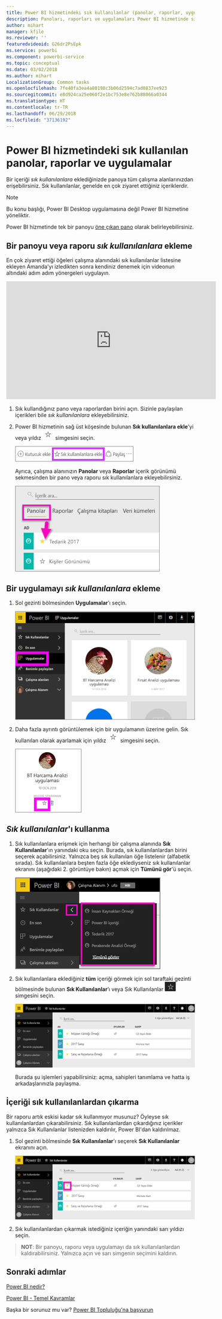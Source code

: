 ```yaml
---
title: Power BI hizmetindeki sık kullanılanlar (panolar, raporlar, uygulamalar)
description: Panoları, raporları ve uygulamaları Power BI hizmetinde sık kullanılanlara eklemeye ilişkin belge
author: mihart
manager: kfile
ms.reviewer: ''
featuredvideoid: G26dr2PsEpk
ms.service: powerbi
ms.component: powerbi-service
ms.topic: conceptual
ms.date: 03/02/2018
ms.author: mihart
LocalizationGroup: Common tasks
ms.openlocfilehash: 7fe40fa3ea4a80198c3b06d2594c7ad0837ee923
ms.sourcegitcommit: e8d924ca25e060f2e1bc753e8e762b88066a0344
ms.translationtype: HT
ms.contentlocale: tr-TR
ms.lasthandoff: 06/29/2018
ms.locfileid: "37136192"
---
```

# <a name="favorite-dashboards-reports-and-apps-in-power-bi-service"></a>Power BI hizmetindeki sık kullanılan panolar, raporlar ve uygulamalar
Bir içeriği *sık kullanılanlara* eklediğinizde panoya tüm çalışma alanlarınızdan erişebilirsiniz.  Sık kullanılanlar, genelde en çok ziyaret ettiğiniz içeriklerdir.

> [!NOTE]
> Bu konu başlığı, Power BI Desktop uygulamasına değil Power BI hizmetine yöneliktir.
> 
> 

Power BI hizmetinde tek bir panoyu [öne çıkan pano](service-dashboard-featured.md) olarak belirleyebilirsiniz.

## <a name="add-a-dashboard-or-report-as-a-favorite"></a>Bir panoyu veya raporu *sık kullanılanlara* ekleme
En çok ziyaret ettiği öğeleri çalışma alanındaki sık kullanılanlar listesine ekleyen Amanda'yı izledikten sonra kendiniz denemek için videonun altındaki adım adım yönergeleri uygulayın.

<iframe width="560" height="315" src="https://www.youtube.com/embed/G26dr2PsEpk" frameborder="0" allowfullscreen></iframe>


1. Sık kullandığınız pano veya raporlardan birini açın. Sizinle paylaşılan içerikleri bile *sık kullanılanlara* ekleyebilirsiniz.
2. Power BI hizmetinin sağ üst köşesinde bulunan **Sık kullanılanlara ekle**’yi veya yıldız ![yıldız](media/service-dashboard-favorite/power-bi-favorite-icon.png) simgesini seçin.
   
   ![Sık kullanılan simgesi](media/service-dashboard-favorite/powerbi-dashboard-favorite.png)
   
   Ayrıca, çalışma alanınızın **Panolar** veya **Raporlar** içerik görünümü sekmesinden bir pano veya raporu sık kullanılanlara ekleyebilirsiniz.
   
   ![Sarı yıldızın bulunduğu pano sekmesi](media/service-dashboard-favorite/power-bi-dashboard-favorite.png)

## <a name="add-an-app-as-a-favorite"></a>Bir uygulamayı *sık kullanılanlara* ekleme

1. Sol gezinti bölmesinden **Uygulamalar**’ı seçin.

   ![pano](media/service-dashboard-favorite/power-bi-favorite-apps.png)

2. Daha fazla ayrıntı görüntülemek için bir uygulamanın üzerine gelin.  Sık kullanılan olarak ayarlamak için yıldız ![yıldız simgesi](media/service-dashboard-favorite/power-bi-favorite-icon.png)  simgesini seçin.
   
   ![uygulamanın üzerine gelme](media/service-dashboard-favorite/power-bi-favorite-app.png)

## <a name="working-with-favorites"></a>*Sık kullanılanlar*'ı kullanma
1. Sık kullanılanlara erişmek için herhangi bir çalışma alanında **Sık Kullanılanlar**'ın yanındaki oku seçin.  Burada, sık kullanılanlardan birini seçerek açabilirsiniz. Yalnızca beş sık kullanılan öğe listelenir (alfabetik sırada). Sık kullanılanlara beşten fazla öğe eklediyseniz sık kullanılanlar ekranını (aşağıdaki 2. görüntüye bakın) açmak için **Tümünü gör**'ü seçin. 
   
   ![Sık kullanılanlar açılır öğesi](media/service-dashboard-favorite/power-bi-favorite-flyout-new.png)
2. Sık kullanılanlara eklediğiniz **tüm** içeriği görmek için sol taraftaki gezinti bölmesinde bulunan **Sık Kullanılanlar**’ı veya Sık Kullanılanlar ![yıldız simgesi](media/service-dashboard-favorite/power-bi-favorites-icon.png) simgesini seçin.  
   
    ![sık kullanılan penceresi](media/service-dashboard-favorite/power-bi-favorites-screen.png)
   
   Burada şu işlemleri yapabilirsiniz: açma, sahipleri tanımlama ve hatta iş arkadaşlarınızla paylaşma.

## <a name="unfavorite-content"></a>İçeriği sık kullanılanlardan çıkarma
Bir raporu artık eskisi kadar sık kullanmıyor musunuz?  Öyleyse sık kullanılanlardan çıkarabilirsiniz. Sık kullanılanlardan çıkardığınız içerikler yalnızca Sık Kullanılanlar listenizden kaldırılır, Power BI'dan kaldırılmaz.

1. Sol gezinti bölmesinde **Sık Kullanılanlar**'ı seçerek **Sık Kullanılanlar** ekranını açın.
   
   ![Sık Kullanılanlar ekranı](media/service-dashboard-favorite/power-bi-unfavorites-screen.png)
2. Sık kullanılanlardan çıkarmak istediğiniz içeriğin yanındaki sarı yıldızı seçin.

> **NOT**: Bir panoyu, raporu veya uygulamayı da sık kullanılanlardan kaldırabilirsiniz. Yalnızca açın ve sarı simgenin seçimini kaldırın.   
> 
> 

## <a name="next-steps"></a>Sonraki adımlar
[Power BI nedir?](power-bi-overview.md)

[Power BI - Temel Kavramlar](service-basic-concepts.md)

Başka bir sorunuz mu var? [Power BI Topluluğu'na başvurun](http://community.powerbi.com/)


